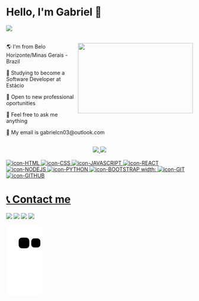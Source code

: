 ### <h1>Hello, I'm Gabriel 👋 </h1>

<img height = "80px" src="https://user-images.githubusercontent.com/92947069/183308602-5b5810ac-0990-45e6-b448-043c239db400.gif"/>

##

<img align="right" height="190px" width="310px" src="https://camo.githubusercontent.com/cae12fddd9d6982901d82580bdf321d81fb299141098ca1c2d4891870827bf17/68747470733a2f2f6d69726f2e6d656469756d2e636f6d2f6d61782f313336302f302a37513379765349765f7430696f4a2d5a2e676966"/>
  <div>
    <p>🌎 I'm from Belo Horizonte/Minas Gerais - Brazil</p>
    <p>📖 Studying to become a Software Developer at Estácio</p>
    <p>💼 Open to new professional oportunities</p>
    <p>💬 Feel free to ask me anything</p>
    <p>📝 My email is gabrielcn03@outlook.com</p>
  
##
<div align="center">
  <a href="https://github.com/gabrielcn1">
  <img height="150em" src="https://github-readme-stats.vercel.app/api?username=gabrielcn1&show_icons=true&theme=dark&include_all_commits=true&count_private=true"/>
  <img height="150em" src="https://github-readme-stats.vercel.app/api/top-langs/?username=gabrielcn1&layout=compact&langs_count=7&theme=dark"/>
</div>

<div style="display: inline_block"><br>
  <img alt="icon-HTML" width:"55" height="45" src="https://cdn.jsdelivr.net/gh/devicons/devicon/icons/html5/html5-original.svg"/>
  <img alt="icon-CSS" width:"55" height="45" src="https://cdn.jsdelivr.net/gh/devicons/devicon/icons/css3/css3-original.svg" />
  <img alt="icon-JAVASCRIPT" width:"50" height="45" src="https://cdn.jsdelivr.net/gh/devicons/devicon/icons/javascript/javascript-original.svg" />
  <img alt="icon-REACT" width:"55" height="45" src="https://cdn.jsdelivr.net/gh/devicons/devicon/icons/react/react-original.svg" />
  <img alt="icon-NODEJS" width:"55" height="45" src="https://cdn.jsdelivr.net/gh/devicons/devicon/icons/nodejs/nodejs-original.svg" />
  <img alt="icon-PYTHON" width:"55" height="45" src="https://cdn.jsdelivr.net/gh/devicons/devicon/icons/python/python-original.svg" />
  <img alt="icon-BOOTSTRAP width:"55" height="45" src="https://cdn.jsdelivr.net/gh/devicons/devicon/icons/bootstrap/bootstrap-original.svg" />
  <img alt="icon-GIT" width:"55" height="45" src="https://cdn.jsdelivr.net/gh/devicons/devicon/icons/git/git-original.svg" />
  <img alt="icon-GITHUB" width:"55" height="45" src="https://cdn.jsdelivr.net/gh/devicons/devicon/icons/github/github-original.svg" />
</div>

##

<h1>📞 Contact me</h1>
<div>
  <a href="https://www.instagram.com/costa.26/" target="_blank"><img src="https://img.shields.io/badge/-Instagram-%23E4405F?style=for-the-badge&logo=instagram&logoColor=white" target="_blank"></a>
  <a href="https://www.linkedin.com/in/gabrielcn03/" target="_blank"><img src="https://img.shields.io/badge/LinkedIn-0077B5?style=for-the-badge&logo=linkedin&logoColor=white" target="_blank"></a>
  <a href="mailto:gabrielcn03@outlook.com" target="_blank"><img src="https://img.shields.io/badge/Microsoft_Outlook-0078D4?style=for-the-badge&logo=microsoft-outlook&logoColor=white" target="_blank"></a>
  <a href="https://gabrielcn.dev/" target="_blank"><img src="https://camo.githubusercontent.com/fd466d5ecafcd13d4bc59e84d805f1f006c3b11d9905df3ef28a30c2696c10b8/68747470733a2f2f696d672e736869656c64732e696f2f62616467652f2532302d504f5254464f4c494f2d2532333939363844393f7374796c653d666f722d7468652d6261646765" target="_blank"></a>
</div>


![snake gif](https://github.com/gabrielcn1/gabrielcn1/blob/output/github-contribution-grid-snake.svg)
